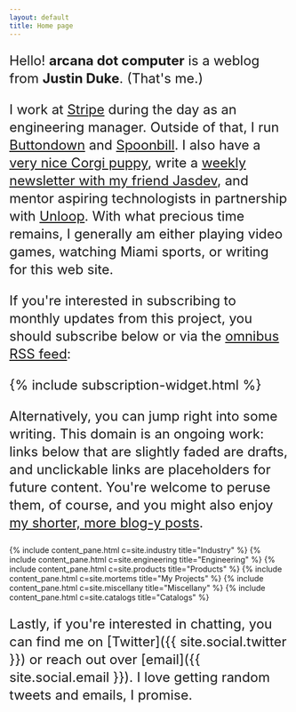 ```yaml
---
layout: default
title: Home page
---
```


<style>
    p {
        font-size: 24px;
        line-height: 32px;
    }
</style>

Hello! <strong>arcana dot computer</strong> is a weblog from <strong>Justin Duke</strong>. (That's me.)

I work at <a href="https://stripe.com">Stripe</a> during the day as an engineering manager. Outside of that, I run <a href="https://buttondown.email">Buttondown</a> and <a href="https://spoonbill.io">Spoonbill</a>. I also have a <a href="https://www.instagram.com/itstellybelly/">very nice Corgi puppy</a>, write a <a href="https://buttondown.email/letters-to-j">weekly newsletter with my friend Jasdev</a>, and mentor aspiring technologists in partnership with <a href="https://www.un-loop.org/">Unloop</a>. With what precious time remains, I generally am either playing video games, watching Miami sports, or writing for this web site.

If you're
interested in subscribing to monthly updates from this project, you should subscribe below or via the [omnibus RSS feed](/rss/omnibus.xml):

{% include subscription-widget.html %}

Alternatively, you can jump right into some writing.
This domain is an ongoing work: links below that are slightly faded are drafts, and unclickable links
are placeholders for future content.
You're welcome to peruse them, of course, and you might also enjoy [my shorter, more blog-y posts](/catalogs/snippets).

<div class="index-row">
{% include content_pane.html c=site.industry title="Industry" %}
{% include content_pane.html c=site.engineering title="Engineering" %}
{% include content_pane.html c=site.products title="Products" %}
{% include content_pane.html c=site.mortems title="My Projects" %}
{% include content_pane.html c=site.miscellany title="Miscellany" %}
{% include content_pane.html c=site.catalogs title="Catalogs" %}
</div>

Lastly, if you're interested in chatting, you can find me on [Twitter]({{ site.social.twitter }}) or reach out over [email]({{ site.social.email }}).
I love getting random tweets and emails, I promise.
